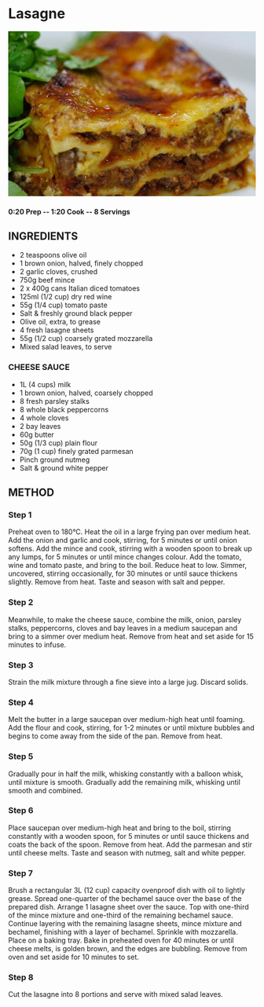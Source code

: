 # Lasagne
![](https://raw.githubusercontent.com/fuzzwah/recipes/images/pics/Lasagne.jpg)
#### 0:20 Prep -- 1:20 Cook -- 8 Servings
## INGREDIENTS
* 2 teaspoons olive oil
* 1 brown onion, halved, finely chopped
* 2 garlic cloves, crushed
* 750g beef mince
* 2 x 400g cans Italian diced tomatoes
* 125ml (1/2 cup) dry red wine
* 55g (1/4 cup) tomato paste
* Salt & freshly ground black pepper
* Olive oil, extra, to grease
* 4 fresh lasagne sheets
* 55g (1/2 cup) coarsely grated mozzarella
* Mixed salad leaves, to serve
### CHEESE SAUCE
* 1L (4 cups) milk
* 1 brown onion, halved, coarsely chopped
* 8 fresh parsley stalks
* 8 whole black peppercorns
* 4 whole cloves
* 2 bay leaves
* 60g butter
* 50g (1/3 cup) plain flour
* 70g (1 cup) finely grated parmesan
* Pinch ground nutmeg
* Salt & ground white pepper
## METHOD
### Step 1
Preheat oven to 180°C. Heat the oil in a large frying pan over medium heat. Add the onion and garlic and cook, stirring, for 5 minutes or until onion softens. Add the mince and cook, stirring with a wooden spoon to break up any lumps, for 5 minutes or until mince changes colour. Add the tomato, wine and tomato paste, and bring to the boil. Reduce heat to low. Simmer, uncovered, stirring occasionally, for 30 minutes or until sauce thickens slightly. Remove from heat. Taste and season with salt and pepper.
### Step 2
Meanwhile, to make the cheese sauce, combine the milk, onion, parsley stalks, peppercorns, cloves and bay leaves in a medium saucepan and bring to a simmer over medium heat. Remove from heat and set aside for 15 minutes to infuse.
### Step 3
Strain the milk mixture through a fine sieve into a large jug. Discard solids.
### Step 4
Melt the butter in a large saucepan over medium-high heat until foaming. Add the flour and cook, stirring, for 1-2 minutes or until mixture bubbles and begins to come away from the side of the pan. Remove from heat.
### Step 5
Gradually pour in half the milk, whisking constantly with a balloon whisk, until mixture is smooth. Gradually add the remaining milk, whisking until smooth and combined.
### Step 6
Place saucepan over medium-high heat and bring to the boil, stirring constantly with a wooden spoon, for 5 minutes or until sauce thickens and coats the back of the spoon. Remove from heat. Add the parmesan and stir until cheese melts. Taste and season with nutmeg, salt and white pepper.
### Step 7
Brush a rectangular 3L (12 cup) capacity ovenproof dish with oil to lightly grease. Spread one-quarter of the bechamel sauce over the base of the prepared dish. Arrange 1 lasagne sheet over the sauce. Top with one-third of the mince mixture and one-third of the remaining bechamel sauce. Continue layering with the remaining lasagne sheets, mince mixture and bechamel, finishing with a layer of bechamel. Sprinkle with mozzarella. Place on a baking tray. Bake in preheated oven for 40 minutes or until cheese melts, is golden brown, and the edges are bubbling. Remove from oven and set aside for 10 minutes to set.
### Step 8
Cut the lasagne into 8 portions and serve with mixed salad leaves.
